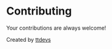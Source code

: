 # Contributing

Your contributions are always welcome!

Created by [ttdevs](https://github.com/ttdevs)